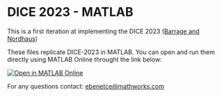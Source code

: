 # DICE 2023 - MATLAB

This is a first iteration at implementing the DICE 2023 ([Barrage and Nordhaus](https://www.pnas.org/doi/full/10.1073/pnas.2312030121?doi=10.1073%2Fpnas.2312030121))

These files replicate DICE-2023 in MATLAB. You can open and run them directly using MATLAB Online throught the link below:

[![Open in MATLAB Online](https://www.mathworks.com/images/responsive/global/open-in-matlab-online.svg)](https://matlab.mathworks.com/open/github/v1?repo=ebenetce/DICE2023&project=DICE2023.prj)

For any questions contact: ebenetce@mathworks.com